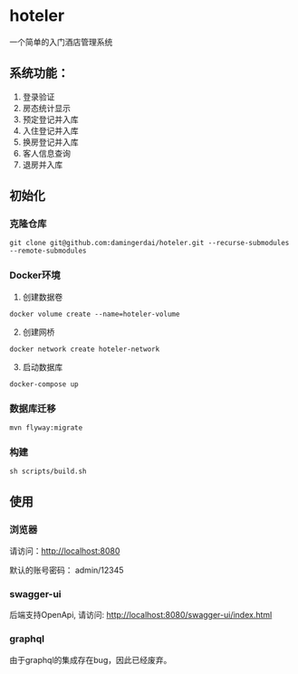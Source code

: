 # hoteler
一个简单的入门酒店管理系统

## 系统功能：
1. 登录验证
2. 房态统计显示
3. 预定登记并入库
4. 入住登记并入库
5. 换房登记并入库
6. 客人信息查询
7. 退房并入库

## 初始化

### 克隆仓库

```shell script
git clone git@github.com:damingerdai/hoteler.git --recurse-submodules --remote-submodules
```

### Docker环境

1. 创建数据卷

```shell script
docker volume create --name=hoteler-volume
```
2. 创建网桥

```shell script
docker network create hoteler-network
```
3. 启动数据库

```shell script
docker-compose up
```

### 数据库迁移

```shell script
mvn flyway:migrate
```

### 构建

```shell script
sh scripts/build.sh
```

## 使用

### 浏览器

请访问：[http://localhost:8080](http://localhost:8080)

默认的账号密码： admin/12345
### swagger-ui

后端支持OpenApi, 请访问: [http://localhost:8080/swagger-ui/index.html](http://127.0.0.1:8080/swagger-ui.html)

### graphql

由于graphql的集成存在bug，因此已经废弃。
<!-- [http://localhost:8080/graphiq](http://localhost:8080/graphiq) -->